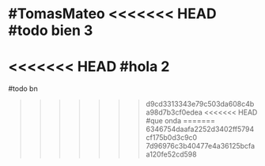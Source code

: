 #TomasMateo
<<<<<<< HEAD
#todo bien 3
=======
<<<<<<< HEAD
#hola 2
=======
#todo bn
>>>>>>> d9cd3313343e79c503da608c4ba98d7b3cf0edea
<<<<<<< HEAD
#que onda
=======
>>>>>>> 6346754daafa2252d3402ff5794cf175b0d3c9c0
>>>>>>> 7d96976c3b40477e4a36125bcfaa120fe52cd598
